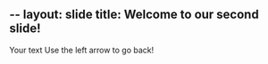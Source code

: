 --
layout: slide 
title: Welcome to our second slide! 
--
Your text 
Use the left arrow to go back! 
